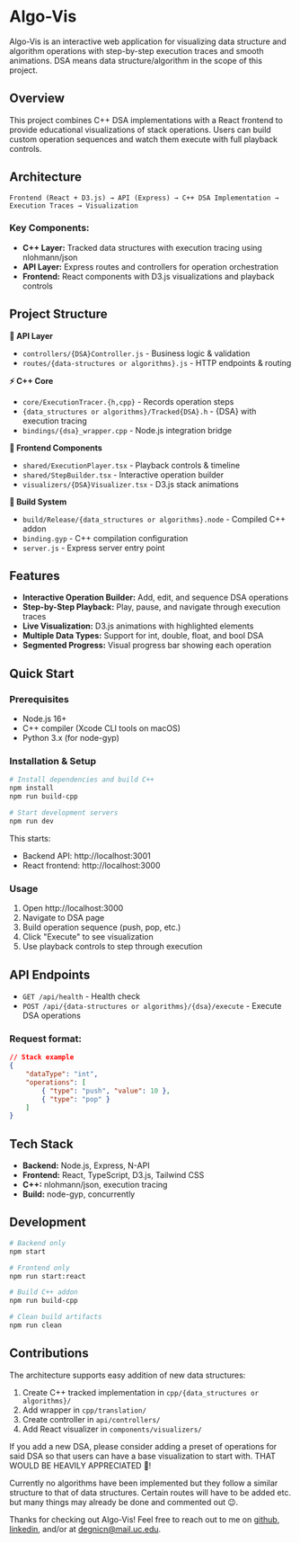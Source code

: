 # Algo-Vis
Algo-Vis is an interactive web application for visualizing data structure and algorithm operations with step-by-step execution traces and smooth animations. DSA means data structure/algorithm in the scope of this project.

## Overview
This project combines C++ DSA implementations with a React frontend to provide educational visualizations of stack operations. Users can build custom operation sequences and watch them execute with full playback controls.

## Architecture
`Frontend (React + D3.js) → API (Express) → C++ DSA Implementation → Execution Traces → Visualization`

### Key Components:
- __C++ Layer:__ Tracked data structures with execution tracing using nlohmann/json
- __API Layer:__ Express routes and controllers for operation orchestration
- __Frontend:__ React components with D3.js visualizations and playback controls

## Project Structure
__:electric_plug: API Layer__
- `controllers/{DSA}Controller.js` - Business logic & validation
- `routes/{data-structures or algorithms}.js` - HTTP endpoints & routing

__:zap: C++ Core__
- `core/ExecutionTracer.{h,cpp}` - Records operation steps
- `{data_structures or algorithms}/Tracked{DSA}.h` - {DSA} with execution tracing
- `bindings/{dsa}_wrapper.cpp` - Node.js integration bridge

__:star2: Frontend Components__
- `shared/ExecutionPlayer.tsx` - Playback controls & timeline
- `shared/StepBuilder.tsx` - Interactive operation builder  
- `visualizers/{DSA}Visualizer.tsx` - D3.js stack animations

__:hammer: Build System__
- `build/Release/{data_structures or algorithms}.node` - Compiled C++ addon
- `binding.gyp` - C++ compilation configuration
- `server.js` - Express server entry point

## Features
- __Interactive Operation Builder:__ Add, edit, and sequence DSA operations
- __Step-by-Step Playback:__ Play, pause, and navigate through execution traces
- __Live Visualization:__ D3.js animations with highlighted elements
- __Multiple Data Types:__ Support for int, double, float, and bool DSA
- __Segmented Progress:__ Visual progress bar showing each operation

## Quick Start
### Prerequisites
- Node.js 16+
- C++ compiler (Xcode CLI tools on macOS)
- Python 3.x (for node-gyp)

### Installation & Setup
```bash
# Install dependencies and build C++
npm install
npm run build-cpp

# Start development servers
npm run dev
```

This starts:
- Backend API: http://localhost:3001
- React frontend: http://localhost:3000

### Usage
1. Open http://localhost:3000
1. Navigate to DSA page
1. Build operation sequence (push, pop, etc.)
1. Click "Execute" to see visualization
1. Use playback controls to step through execution

## API Endpoints
- `GET /api/health` - Health check
- `POST /api/{data-structures or algorithms}/{dsa}/execute` - Execute DSA operations

### Request format: 
```json
// Stack example
{
    "dataType": "int",
    "operations": [
        { "type": "push", "value": 10 },
        { "type": "pop" }
    ]
}
```

## Tech Stack
- __Backend:__ Node.js, Express, N-API
- __Frontend:__ React, TypeScript, D3.js, Tailwind CSS
- __C++:__ nlohmann/json, execution tracing
- __Build:__ node-gyp, concurrently

## Development
```bash
# Backend only
npm start

# Frontend only  
npm run start:react

# Build C++ addon
npm run build-cpp

# Clean build artifacts
npm run clean
```

## Contributions
The architecture supports easy addition of new data structures:

1. Create C++ tracked implementation in `cpp/{data_structures or algorithms}/`
1. Add wrapper in `cpp/translation/`
1. Create controller in `api/controllers/`
1. Add React visualizer in `components/visualizers/`

If you add a new DSA, please consider adding a preset of operations for said DSA so that users can have a base visualization to start with. THAT WOULD BE HEAVILY APPRECIATED :pray:! 

Currently no algorithms have been implemented but they follow a similar structure to that of data structures. Certain routes will have to be added etc. but many things may already be done and commented out :wink:.

Thanks for checking out Algo-Vis! Feel free to reach out to me on [github](https://github.com/c-degni), [linkedin](https://www.linkedin.com/in/christ-degni/), and/or at degnicn@mail.uc.edu.